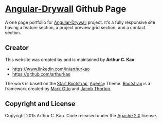 # [Angular-Drywall](https://github.com/arthurkao/angular-drywall) Github Page

A one page portfolio for [Angular-Drywall](https://github.com/arthurkao/angular-drywall) project. It's a fully responsive site having a feature section, a project preview grid section, and a contact section.

## Creator

This website was created by and is maintained by **Arthur C. Kao**.

* https://www.linkedin.com/in/arthurkao
* https://github.com/arthurkao

The work is based on the [Start Bootstrap](http://startbootstrap.com/), [Agency](http://startbootstrap.com/template-overviews/agency/) Theme. [Bootstrap](http://getbootstrap.com/) is a framework created by [Mark Otto](https://twitter.com/mdo) and [Jacob Thorton](https://twitter.com/fat).

## Copyright and License

Copyright 2015 Arthur C. Kao. Code released under the [Apache 2.0](http://www.apache.org/licenses/LICENSE-2.0.html) license.
